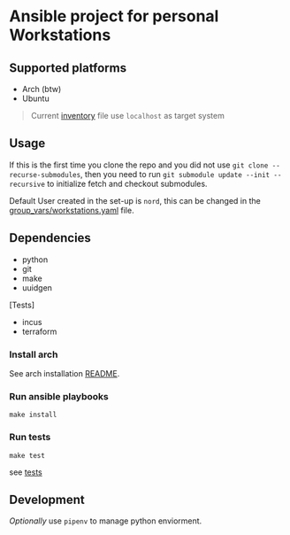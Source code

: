 # Ansible project for personal Workstations

## Supported platforms

- Arch (btw)
- Ubuntu

> Current [inventory](./inventory) file use `localhost` as target system

## Usage

If this is the first time you clone the repo and you did not use
`git clone --recurse-submodules`, then you need to run
`git submodule update --init --recursive` to initialize fetch and checkout submodules.

Default User created in the set-up is `nord`, this can be changed in the
[group_vars/workstations.yaml](./group_vars/workstations.yaml) file.

## Dependencies

- python
- git
- make
- uuidgen

[Tests]

- incus
- terraform

### Install arch

See arch installation [README](./install_arch/README.md).

### Run ansible playbooks

`make install`

### Run tests

`make test`

see [tests](./tests/)

## Development

*Optionally* use `pipenv` to manage python enviorment.
